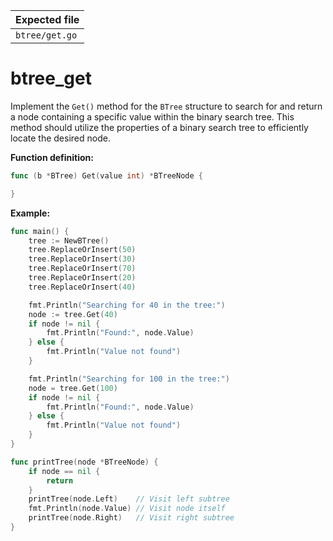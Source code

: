 | Expected file  |
| -------------- |
| `btree/get.go` |

# btree_get

Implement the `Get()` method for the `BTree` structure to search for and return a node containing a specific value within the binary search tree. This method should utilize the properties of a binary search tree to efficiently locate the desired node.

**Function definition:**

```go
func (b *BTree) Get(value int) *BTreeNode {

}
```

**Example:**

```go
func main() {
    tree := NewBTree()
    tree.ReplaceOrInsert(50)
    tree.ReplaceOrInsert(30)
    tree.ReplaceOrInsert(70)
    tree.ReplaceOrInsert(20)
    tree.ReplaceOrInsert(40)

    fmt.Println("Searching for 40 in the tree:")
    node := tree.Get(40)
    if node != nil {
        fmt.Println("Found:", node.Value)
    } else {
        fmt.Println("Value not found")
    }

    fmt.Println("Searching for 100 in the tree:")
    node = tree.Get(100)
    if node != nil {
        fmt.Println("Found:", node.Value)
    } else {
        fmt.Println("Value not found")
    }
}

func printTree(node *BTreeNode) {
    if node == nil {
        return
    }
    printTree(node.Left)    // Visit left subtree
    fmt.Println(node.Value) // Visit node itself
    printTree(node.Right)   // Visit right subtree
}
```
